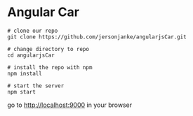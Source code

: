 # Angular Car

```
# clone our repo
git clone https://github.com/jersonjanke/angularjsCar.git

# change directory to repo
cd angularjsCar

# install the repo with npm
npm install

# start the server
npm start

```

go to [http://localhost:9000](http://localhost:9000) in your browser

